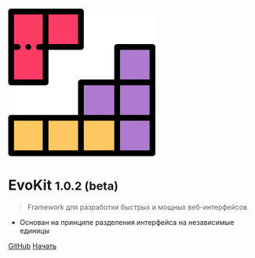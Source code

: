 <!-- _coverpage.md -->

![logo](_media/logo.svg)

# EvoKit <small>1.0.2 (beta)</small>

> Framework для разработки быстрых и мощных веб-интерфейсов

* Основан на принципе разделения интерфейса на независимые единицы

[GitHub](https://github.com/docccdev/evokit)
[Начать](#evokit)
